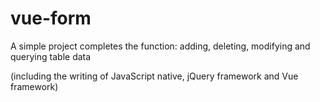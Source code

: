 # vue-form

A simple project completes the function:
adding, deleting, modifying and querying table data

(including the writing of JavaScript native, jQuery framework and Vue framework)
